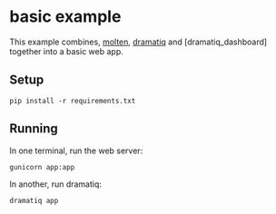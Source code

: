 # basic example

This example combines, [molten], [dramatiq] and [dramatiq_dashboard]
together into a basic web app.


## Setup

    pip install -r requirements.txt


## Running

In one terminal, run the web server:

    gunicorn app:app

In another, run dramatiq:

    dramatiq app


[dramatiq]: https://dramatiq.io
[molten]: https://moltenframework.com
